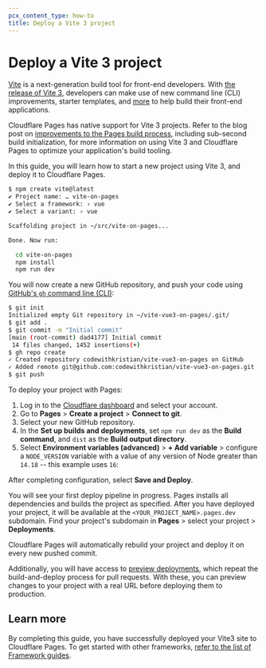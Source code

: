 ```yaml
---
pcx_content_type: how-to
title: Deploy a Vite 3 project
---
```


# Deploy a Vite 3 project

[Vite](https://vitejs.dev) is a next-generation build tool for front-end developers. With [the release of Vite 3](https://vitejs.dev/blog/announcing-vite3.html), developers can make use of new command line (CLI) improvements, starter templates, and [more](https://github.com/vitejs/vite/blob/main/packages/vite/CHANGELOG.md#300-2022-07-13) to help build their front-end applications.

Cloudflare Pages has native support for Vite 3 projects. Refer to the blog post on [improvements to the Pages build process](https://blog.cloudflare.com/cloudflare-pages-build-improvements/), including sub-second build initialization, for more information on using Vite 3 and Cloudflare Pages to optimize your application's build tooling.

In this guide, you will learn how to start a new project using Vite 3, and deploy it to Cloudflare Pages.

```sh
$ npm create vite@latest
✔ Project name: … vite-on-pages
✔ Select a framework: › vue
✔ Select a variant: › vue

Scaffolding project in ~/src/vite-on-pages...

Done. Now run:

  cd vite-on-pages
  npm install
  npm run dev
```

You will now create a new GitHub repository, and push your code using [GitHub's `gh` command line (CLI)](https://cli.github.com):

```sh
$ git init
Initialized empty Git repository in ~/vite-vue3-on-pages/.git/
$ git add .
$ git commit -m "Initial commit"                                           vite-vue3-on-pages/git/main +
[main (root-commit) dad4177] Initial commit
 14 files changed, 1452 insertions(+)
$ gh repo create
✓ Created repository codewithkristian/vite-vue3-on-pages on GitHub
✓ Added remote git@github.com:codewithkristian/vite-vue3-on-pages.git
$ git push
```

To deploy your project with Pages:

1. Log in to the [Cloudflare dashboard](https://dash.cloudflare.com) and select your account.
2. Go to **Pages** > **Create a project** > **Connect to git**.
3. Select your new GitHub repository.
4. In the **Set up builds and deployments**, set `npm run dev` as the **Build command**, and `dist` as the **Build output directory**.
5. Select **Environment variables (advanced)** > **+ Add variable** > configure a `NODE_VERSION` variable with a value of any version of Node greater than `14.18` -- this example uses `16`:

After completing configuration, select **Save and Deploy**.

You will see your first deploy pipeline in progress. Pages installs all dependencies and builds the project as specified. After you have deployed your project, it will be available at the `<YOUR_PROJECT_NAME>.pages.dev` subdomain. Find your project's subdomain in **Pages** > select your project > **Deployments**.

Cloudflare Pages will automatically rebuild your project and deploy it on every new pushed commit.

Additionally, you will have access to [preview deployments](https://developers.cloudflare.com/pages/platform/preview-deployments/), which repeat the build-and-deploy process for pull requests. With these, you can preview changes to your project with a real URL before deploying them to production.

## Learn more

By completing this guide, you have successfully deployed your Vite3 site to Cloudflare Pages. To get started with other frameworks, [refer to the list of Framework guides](https://developers.cloudflare.com/pages/framework-guides/).
